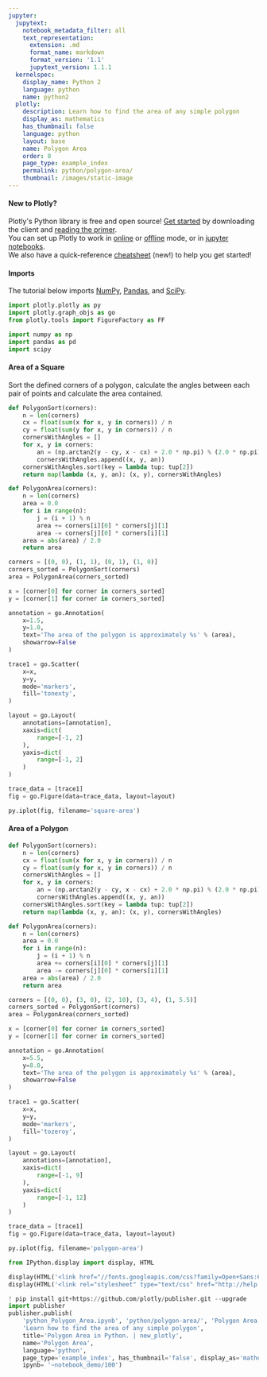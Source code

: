 ```yaml
---
jupyter:
  jupytext:
    notebook_metadata_filter: all
    text_representation:
      extension: .md
      format_name: markdown
      format_version: '1.1'
      jupytext_version: 1.1.1
  kernelspec:
    display_name: Python 2
    language: python
    name: python2
  plotly:
    description: Learn how to find the area of any simple polygon
    display_as: mathematics
    has_thumbnail: false
    language: python
    layout: base
    name: Polygon Area
    order: 8
    page_type: example_index
    permalink: python/polygon-area/
    thumbnail: /images/static-image
---
```


#### New to Plotly?
Plotly's Python library is free and open source! [Get started](https://plot.ly/python/getting-started/) by downloading the client and [reading the primer](https://plot.ly/python/getting-started/).
<br>You can set up Plotly to work in [online](https://plot.ly/python/getting-started/#initialization-for-online-plotting) or [offline](https://plot.ly/python/getting-started/#initialization-for-offline-plotting) mode, or in [jupyter notebooks](https://plot.ly/python/getting-started/#start-plotting-online).
<br>We also have a quick-reference [cheatsheet](https://images.plot.ly/plotly-documentation/images/python_cheat_sheet.pdf) (new!) to help you get started!


#### Imports
The tutorial below imports [NumPy](http://www.numpy.org/), [Pandas](https://plot.ly/pandas/intro-to-pandas-tutorial/), and [SciPy](https://www.scipy.org/).

```python
import plotly.plotly as py
import plotly.graph_objs as go
from plotly.tools import FigureFactory as FF

import numpy as np
import pandas as pd
import scipy
```

#### Area of a Square
Sort the defined corners of a polygon, calculate the angles between each pair of points and calculate the area contained.

```python
def PolygonSort(corners):
    n = len(corners)
    cx = float(sum(x for x, y in corners)) / n
    cy = float(sum(y for x, y in corners)) / n
    cornersWithAngles = []
    for x, y in corners:
        an = (np.arctan2(y - cy, x - cx) + 2.0 * np.pi) % (2.0 * np.pi)
        cornersWithAngles.append((x, y, an))
    cornersWithAngles.sort(key = lambda tup: tup[2])
    return map(lambda (x, y, an): (x, y), cornersWithAngles)

def PolygonArea(corners):
    n = len(corners)
    area = 0.0
    for i in range(n):
        j = (i + 1) % n
        area += corners[i][0] * corners[j][1]
        area -= corners[j][0] * corners[i][1]
    area = abs(area) / 2.0
    return area

corners = [(0, 0), (1, 1), (0, 1), (1, 0)]
corners_sorted = PolygonSort(corners)
area = PolygonArea(corners_sorted)

x = [corner[0] for corner in corners_sorted]
y = [corner[1] for corner in corners_sorted]

annotation = go.Annotation(
    x=1.5,
    y=1.0,
    text='The area of the polygon is approximately %s' % (area),
    showarrow=False
)

trace1 = go.Scatter(
    x=x,
    y=y,
    mode='markers',
    fill='tonexty',
)

layout = go.Layout(
    annotations=[annotation],
    xaxis=dict(
        range=[-1, 2]
    ),
    yaxis=dict(
        range=[-1, 2]
    )
)

trace_data = [trace1]
fig = go.Figure(data=trace_data, layout=layout)

py.iplot(fig, filename='square-area')
```

#### Area of a Polygon

```python
def PolygonSort(corners):
    n = len(corners)
    cx = float(sum(x for x, y in corners)) / n
    cy = float(sum(y for x, y in corners)) / n
    cornersWithAngles = []
    for x, y in corners:
        an = (np.arctan2(y - cy, x - cx) + 2.0 * np.pi) % (2.0 * np.pi)
        cornersWithAngles.append((x, y, an))
    cornersWithAngles.sort(key = lambda tup: tup[2])
    return map(lambda (x, y, an): (x, y), cornersWithAngles)

def PolygonArea(corners):
    n = len(corners)
    area = 0.0
    for i in range(n):
        j = (i + 1) % n
        area += corners[i][0] * corners[j][1]
        area -= corners[j][0] * corners[i][1]
    area = abs(area) / 2.0
    return area

corners = [(0, 0), (3, 0), (2, 10), (3, 4), (1, 5.5)]
corners_sorted = PolygonSort(corners)
area = PolygonArea(corners_sorted)

x = [corner[0] for corner in corners_sorted]
y = [corner[1] for corner in corners_sorted]

annotation = go.Annotation(
    x=5.5,
    y=8.0,
    text='The area of the polygon is approximately %s' % (area),
    showarrow=False
)

trace1 = go.Scatter(
    x=x,
    y=y,
    mode='markers',
    fill='tozeroy',
)

layout = go.Layout(
    annotations=[annotation],
    xaxis=dict(
        range=[-1, 9]
    ),
    yaxis=dict(
        range=[-1, 12]
    )
)

trace_data = [trace1]
fig = go.Figure(data=trace_data, layout=layout)

py.iplot(fig, filename='polygon-area')
```

```python
from IPython.display import display, HTML

display(HTML('<link href="//fonts.googleapis.com/css?family=Open+Sans:600,400,300,200|Inconsolata|Ubuntu+Mono:400,700" rel="stylesheet" type="text/css" />'))
display(HTML('<link rel="stylesheet" type="text/css" href="http://help.plot.ly/documentation/all_static/css/ipython-notebook-custom.css">'))

! pip install git+https://github.com/plotly/publisher.git --upgrade
import publisher
publisher.publish(
    'python_Polygon_Area.ipynb', 'python/polygon-area/', 'Polygon Area | new_plotly',
    'Learn how to find the area of any simple polygon',
    title='Polygon Area in Python. | new_plotly',
    name='Polygon Area',
    language='python',
    page_type='example_index', has_thumbnail='false', display_as='mathematics', order=8,
    ipynb= '~notebook_demo/100')
```

```python

```
